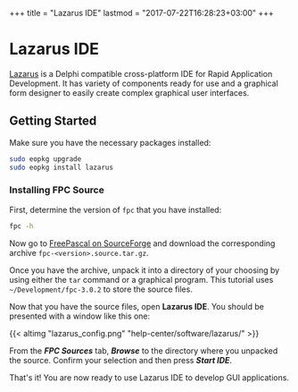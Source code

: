 +++
title = "Lazarus IDE"
lastmod = "2017-07-22T16:28:23+03:00"
+++
# Lazarus IDE

[Lazarus](https://www.lazarus-ide.org/) is a Delphi compatible cross-platform IDE for Rapid Application Development. It has variety of components ready for use and a graphical form designer to easily create complex graphical user interfaces.

## Getting Started

Make sure you have the necessary packages installed:

``` bash
sudo eopkg upgrade
sudo eopkg install lazarus
```

### Installing FPC Source

First, determine the version of `fpc` that you have installed:

``` bash
fpc -h
```

Now go to [FreePascal on SourceForge](https://sourceforge.net/projects/freepascal/files/Source/) and download the corresponding archive `fpc-<version>.source.tar.gz`.

Once you have the archive, unpack it into a directory of your choosing by using either the `tar` command or a graphical program. This tutorial uses `~/Development/fpc-3.0.2` to store the source files.

Now that you have the source files, open **Lazarus IDE**. You should be presented with a window like this one:

{{< altimg "lazarus_config.png" "help-center/software/lazarus/" >}}

From the ***FPC Sources*** tab, ***Browse*** to the directory where you unpacked the source. Confirm your selection and then press ***Start IDE***.

That's it! You are now ready to use Lazarus IDE to develop GUI applications.